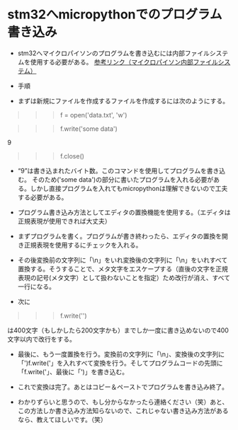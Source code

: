 # stm32へmicropythonでのプログラム書き込み

- stm32へマイクロパイソンのプログラムを書き込むには内部ファイルシステムを使用する必要がある。
[参考リンク（マイクロパイソン内部ファイルシステム）](https://micropython-docs-ja.readthedocs.io/ja/latest/esp8266/tutorial/filesystem.html)

- 手順
- まずは新規にファイルを作成するファイルを作成するには次のようにする。

>>>f = open('data.txt', 'w')

>>>f.write('some data')

9

>>>f.close()

- “9”は書き込まれたバイト数。このコマンドを使用してプログラムを書き込む。
そのため('some data')の部分に書いたプログラムを入れる必要がある。しかし直接プログラムを入れてもmicropythonは理解できないので工夫する必要がある。

- プログラム書き込み方法としてエディタの置換機能を使用する。（エディタは正規表現が使用できれば大丈夫）

- まずプログラムを書く。プログラムが書き終わったら、エディタの置換を開き正規表現を使用するにチェックを入れる。

- その後変換前の文字列に「\n」をいれ変換後の文字列に「\\n」をいれすべて置換する。そうすることで、メタ文字をエスケープする（直後の文字を正規表現の記号(メタ文字）として扱わないことを指定）ため改行が消え、すべて一行になる。

- 次に

>>>f.write('')

は400文字（もしかしたら200文字かも）までしか一度に書き込めないので400文字以内で改行をする。

- 最後に、もう一度置換を行う。変換前の文字列に「\n」、変換後の文字列に「')f.write('」を入れすべて変換を行う。そしてプログラムコードの先頭に「f.write('」、最後に「')」を書き込む。

- これで変換は完了。あとはコピー＆ペーストでプログラムを書き込み終了。

- わかりずらいと思うので、もし分からなかったら連絡ください（笑）あと、この方法しか書き込み方法知らないので、これじゃない書き込み方法があるなら、教えてほしいです。（笑）
